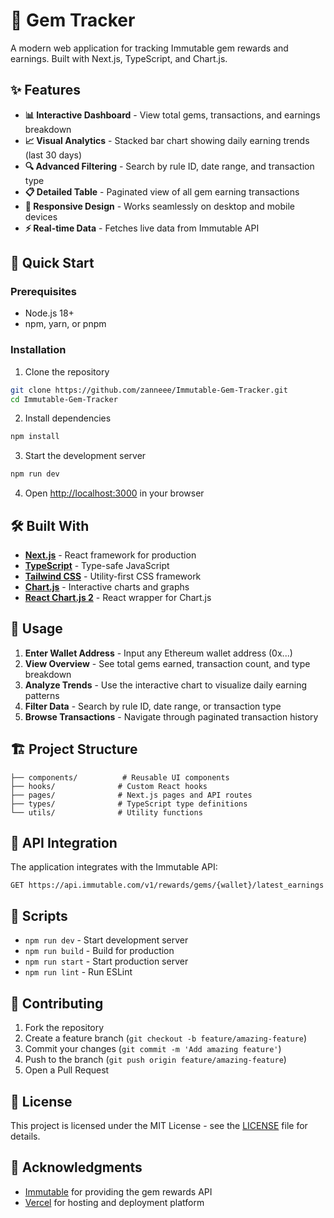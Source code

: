 # 💎 Gem Tracker

A modern web application for tracking Immutable gem rewards and earnings. Built with Next.js, TypeScript, and Chart.js.

## ✨ Features

- **📊 Interactive Dashboard** - View total gems, transactions, and earnings breakdown
- **📈 Visual Analytics** - Stacked bar chart showing daily earning trends (last 30 days)
- **🔍 Advanced Filtering** - Search by rule ID, date range, and transaction type
- **📋 Detailed Table** - Paginated view of all gem earning transactions
- **📱 Responsive Design** - Works seamlessly on desktop and mobile devices
- **⚡ Real-time Data** - Fetches live data from Immutable API

## 🚀 Quick Start

### Prerequisites

- Node.js 18+ 
- npm, yarn, or pnpm

### Installation

1. Clone the repository
```bash
git clone https://github.com/zanneee/Immutable-Gem-Tracker.git
cd Immutable-Gem-Tracker
```

2. Install dependencies
```bash
npm install
```

3. Start the development server
```bash
npm run dev
```

4. Open [http://localhost:3000](http://localhost:3000) in your browser

## 🛠️ Built With

- **[Next.js](https://nextjs.org/)** - React framework for production
- **[TypeScript](https://www.typescriptlang.org/)** - Type-safe JavaScript
- **[Tailwind CSS](https://tailwindcss.com/)** - Utility-first CSS framework
- **[Chart.js](https://www.chartjs.org/)** - Interactive charts and graphs
- **[React Chart.js 2](https://react-chartjs-2.js.org/)** - React wrapper for Chart.js

## 📖 Usage

1. **Enter Wallet Address** - Input any Ethereum wallet address (0x...)
2. **View Overview** - See total gems earned, transaction count, and type breakdown
3. **Analyze Trends** - Use the interactive chart to visualize daily earning patterns
4. **Filter Data** - Search by rule ID, date range, or transaction type
5. **Browse Transactions** - Navigate through paginated transaction history

## 🏗️ Project Structure

```
├── components/          # Reusable UI components
├── hooks/              # Custom React hooks
├── pages/              # Next.js pages and API routes
├── types/              # TypeScript type definitions
└── utils/              # Utility functions
```

## 🔧 API Integration

The application integrates with the Immutable API:
```
GET https://api.immutable.com/v1/rewards/gems/{wallet}/latest_earnings
```

## 📝 Scripts

- `npm run dev` - Start development server
- `npm run build` - Build for production
- `npm run start` - Start production server
- `npm run lint` - Run ESLint

## 🤝 Contributing

1. Fork the repository
2. Create a feature branch (`git checkout -b feature/amazing-feature`)
3. Commit your changes (`git commit -m 'Add amazing feature'`)
4. Push to the branch (`git push origin feature/amazing-feature`)
5. Open a Pull Request

## 📄 License

This project is licensed under the MIT License - see the [LICENSE](LICENSE) file for details.

## 🙏 Acknowledgments

- [Immutable](https://www.immutable.com/) for providing the gem rewards API
- [Vercel](https://vercel.com/) for hosting and deployment platform